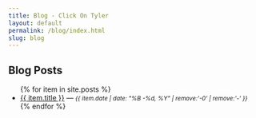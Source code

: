```yaml
---
title: Blog - Click On Tyler
layout: default
permalink: /blog/index.html
slug: blog
---
```

<div id="bd" class="blog">
	<div class="yui-g band1">
		<h2>Blog Posts</h2>
		<ul>
		{% for item in site.posts %}
		<li><a href="{{ item.url | replace:'index.html','' }}">{{ item.title }}</a> &mdash; <span style="font-size:smaller; font-style:italic;">{{ item.date | date: "%B -%d, %Y" | remove:'-0' | remove:'-' }}</span></li>
		{% endfor %}
		</ul>		
	</div>
</div>
